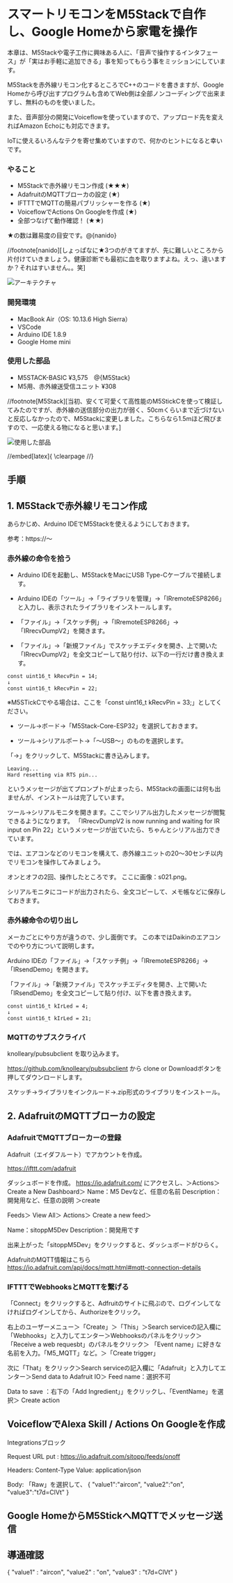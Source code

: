# スマートリモコンをM5Stackで自作し、Google Homeから家電を操作

本章は、M5Stackや電子工作に興味ある人に、「音声で操作するインタフェース」が「実はお手軽に追加できる」事を知ってもらう事をミッションにしています。

M5Stackを赤外線リモコン化するところでC++のコードを書きますが、Google Homeから呼び出すプログラムも含めてWeb側は全部ノンコーディングで出来ますし、無料のものを使いました。

また、音声部分の開発にVoiceflowを使っていますので、アップロード先を変えればAmazon Echoにも対応できます。

IoTに使えるいろんなテクを寄せ集めていますので、何かのヒントになると幸いです。


### やること

* M5Stackで赤外線リモコン作成 (★★★)
* AdafruitのMQTTブローカの設定 (★)
* IFTTTでMQTTの簡易パブリッシャーを作る (★)
* VoiceflowでActions On Googleを作成 (★)
* 全部つなげて動作確認！ (★★)

★の数は難易度の目安です。@<fn>{nanido}

//footnote[nanido][しょっぱなに★3つのがきてますが、先に難しいところから片付けていきましょう。健康診断でも最初に血を取りますよね。えっ、違いますか？それはすいません。。笑]



![アーキテクチャ](images/chapxx-sitopp/s001.png)





### 開発環境

* MacBook Air（OS: 10.13.6 High Sierra）
* VSCode
* Arduino IDE 1.8.9
* Google Home mini

### 使用した部品

* M5STACK-BASIC ¥3,575　@<fn>{M5Stack}
* M5用、赤外線送受信ユニット ¥308

//footnote[M5Stack][当初、安くて可愛くて高性能のM5StickCを使って検証してみたのですが、赤外線の送信部分の出力が弱く、50cmくらいまで近づけないと反応しなかったので、M5Stackに変更しました。こちらなら1.5mほど飛びますので、一応使える物になると思います。]

![使用した部品](images/chapxx-sitopp/s002.jpg)


//embed[latex]{
\clearpage
//}




## 手順

## 1. M5Stackで赤外線リモコン作成

<!-- あらかじめ、Arduino IDEでM5StickCを使えるようにしておきます。 -->
あらかじめ、Arduino IDEでM5Stackを使えるようにしておきます。

参考：https://〜


### 赤外線の命令を拾う

* Arduino IDEを起動し、M5StackをMacにUSB Type-Cケーブルで接続します。

* Arduino IDEの「ツール」→「ライブラリを管理」→「IRremoteESP8266」と入力し、表示されたライブラリをインストールします。

* 「ファイル」→「スケッチ例」→「IRremoteESP8266」→「IRrecvDumpV2」を開きます。

* 「ファイル」→「新規ファイル」でスケッチエディタを開き、上で開いた「IRrecvDumpV2」を全文コピーして貼り付け、以下の一行だけ書き換えます。

```
const uint16_t kRecvPin = 14;
↓
const uint16_t kRecvPin = 22;
```

※M5STickCでやる場合は、ここを「const uint16_t kRecvPin = 33;」としてください。

* ツール→ボード→「M5Stack-Core-ESP32」を選択しておきます。

* ツール→シリアルポート→「〜USB〜」のものを選択します。

「→」をクリックして、M5Stackに書き込みします。

```
Leaving...
Hard resetting via RTS pin...
```
というメッセージが出てプロンプトが止まったら、M5Stackの画面には何も出ませんが、インストールは完了しています。

ツール→シリアルモニタを開きます。ここでシリアル出力したメッセージが閲覧できるようになります。
「IRrecvDumpV2 is now running and waiting for IR input on Pin 22」というメッセージが出ていたら、ちゃんとシリアル出力できています。

では、エアコンなどのリモコンを構えて、赤外線ユニットの20〜30センチ以内でリモコンを操作してみましょう。

オンとオフの2回、操作したところです。
ここに画像：s021.png。


シリアルモニタにコードが出力されたら、全文コピーして、メモ帳などに保存しておきます。


### 赤外線命令の切り出し

メーカごとにやり方が違うので、少し面倒です。
この本ではDaikinのエアコンでのやり方について説明します。


Arduino IDEの「ファイル」→「スケッチ例」→「IRremoteESP8266」→「IRsendDemo」を開きます。

「ファイル」→「新規ファイル」でスケッチエディタを開き、上で開いた「IRsendDemo」を全文コピーして貼り付け、以下を書き換えます。

```
const uint16_t kIrLed = 4;
↓
const uint16_t kIrLed = 21;

```


### MQTTのサブスクライバ

knolleary/pubsubclient を取り込みます。

https://github.com/knolleary/pubsubclient
から clone or Downloadボタンを押してダウンロードします。

スケッチ→ライブラリをインクルード→.zip形式のライブラリをインストール。



## 2. AdafruitのMQTTブローカの設定

### AdafruitでMQTTブローカーの登録

Adafruit（エイダフルート）でアカウントを作成。

https://ifttt.com/adafruit

ダッシュボードを作成。
https://io.adafruit.com/
にアクセスし、＞Actions＞Create a New Dashboard＞
Name：M5 Devなど、任意の名前
Description：開発用など、任意の説明
＞create

Feeds＞ View All＞ Actions＞ Create a new feed＞

Name：sitoppM5Dev
Description：開発用です

出来上がった「sitoppM5Dev」をクリックすると、ダッシュボードがひらく。


AdafruitのMQTT情報はこちら
https://io.adafruit.com/api/docs/mqtt.html#mqtt-connection-details



### IFTTTでWebhooksとMQTTを繋げる





「Connect」をクリックすると、Adfruitのサイトに飛ぶので、ログインしてなければログインしてから、Authorizeをクリック。

右上のユーザーメニュー＞「Create」＞「This」＞Search serviceの記入欄に「Webhooks」と入力してエンター＞Webhooksのパネルをクリック＞「Receive a web requesbt」のパネルをクリック＞ 「Event name」に好きな名前を入力。「M5_MQTT」など。＞「Create trigger」

次に「That」をクリック＞Search serviceの記入欄に「Adafruit」と入力してエンター＞Send data to Adafruit IO＞
Feed name：選択不可

Data to save ：右下の「Add Ingredient」」をクリックし、「EventName」を選択＞
Create action


## VoiceflowでAlexa Skill / Actions On Googleを作成

Integrationsブロック

Request URL
put : https://io.adafruit.com/sitopp/feeds/onoff

Headers: 
Content-Type
Value: application/json


Body:
「Raw」を選択して、
{
  "value1":"aircon",
  "value2":"on",
  "value3":"t7d=ClVt"
}


## Google HomeからM5StickへMQTTでメッセージ送信
## 導通確認



{ 
  "value1" : "aircon", 
  "value2" : "on", 
  "value3" : "t7d=ClVt" 
}


